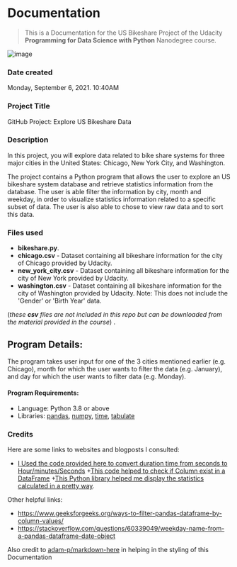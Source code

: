 # Documentation
>This is a Documentation for the US Bikeshare Project of the Udacity **Programming for Data Science with Python** Nanodegree course.

![image](https://journalistsresource.org/wp-content/uploads/2015/05/Bikeshare-station-.jpg)


### Date created
Monday, September 6, 2021. 10:40AM

### Project Title
GitHub Project: Explore US Bikeshare Data

### Description
In this project, you will explore data related to bike share systems for three major cities in the United States: Chicago, New York City, and Washington.

The project contains a Python program that allows the user to explore an US bikeshare system database and retrieve statistics information from the database. The user is able filter the information by city, month and weekday, in order to visualize statistics information related to a specific subset of data. The user is also able to chose to view raw data and to sort this data.

### Files used
- **bikeshare.py**.
- **chicago.csv** - Dataset containing all bikeshare information for the city of Chicago provided by Udacity.
- **new_york_city.csv** - Dataset containing all bikeshare information for the city of New York provided by Udacity.
- **washington.csv** - Dataset containing all bikeshare information for the city of Washington provided by Udacity. Note: This does not include the 'Gender' or 'Birth Year' data.

(_these **csv** files are not included in this repo but can be downloaded from the material provided in the course_) .

## Program Details:

The program takes user input for one of the 3 cities mentioned earlier (e.g. Chicago), month for which the user wants to filter the data (e.g. January), and day for which the user wants to filter data (e.g. Monday).

#### Program Requirements:
+ Language: Python 3.8 or above
+ Libraries: [pandas](https://pandas.pydata.org/), [numpy](http://www.numpy.org/), [time](https://docs.python.org/2/library/time.html), [tabulate](https://pypi.org/project/tabulate)


### Credits
Here are some links to websites and blogposts I consulted:

+ [I Used the code provided here to convert duration time from seconds to Hour/minutes/Seconds](https://pandas.pydata.org/docs/reference/api/pandas.DataFrame.apply.html)
+[This code helped to check if Column exist in a DataFrame](https://stackoverflow.com/a/39371897)
+[This Python library helped me display the statistics calculated in a pretty way](https://pypi.org/project/tabulate/).

Other helpful links:
+ https://www.geeksforgeeks.org/ways-to-filter-pandas-dataframe-by-column-values/
+ https://stackoverflow.com/questions/60339049/weekday-name-from-a-pandas-dataframe-date-object

Also credit to [adam-p/markdown-here](https://github.com/adam-p/markdown-here/wiki/Markdown-Cheatsheet) in helping in the styling of this Documentation

